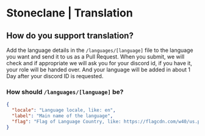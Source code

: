 # Stoneclane | Translation

## How do you support translation?

Add the language details in the `/languages/[language]` file to the language you want and send it to us as a Pull Request. When you submit, we will check and if appropriate we will ask you for your discord id, if you have it, your role will be handed over. And your language will be added in about 1 Day after your discord ID is requested.

### How should `/languages/[language]` be?

```json
{ 
  "locale": "Language locale, like: en", 
  "label": "Main name of the language",
  "flag": "Flag of Language Country, like: https://flagcdn.com/w40/us.png (we only accept flagcdn)" 
}
```

